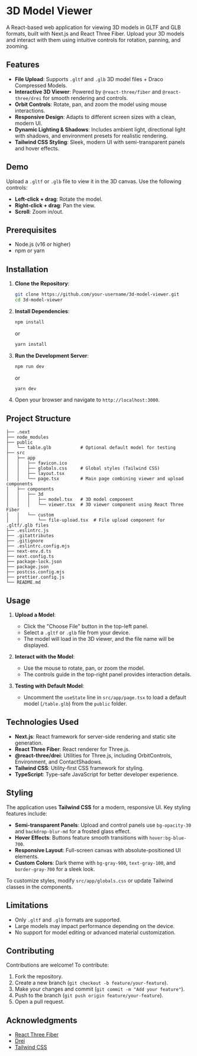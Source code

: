 # 3D Model Viewer

A React-based web application for viewing 3D models in GLTF and GLB formats, built with Next.js and React Three Fiber. Upload your 3D models and interact with them using intuitive controls for rotation, panning, and zooming.

## Features

- **File Upload**: Supports `.gltf` and `.glb` 3D model files + Draco Compressed Models.
- **Interactive 3D Viewer**: Powered by `@react-three/fiber` and `@react-three/drei` for smooth rendering and controls.
- **Orbit Controls**: Rotate, pan, and zoom the model using mouse interactions.
- **Responsive Design**: Adapts to different screen sizes with a clean, modern UI.
- **Dynamic Lighting & Shadows**: Includes ambient light, directional light with shadows, and environment presets for realistic rendering.
- **Tailwind CSS Styling**: Sleek, modern UI with semi-transparent panels and hover effects.

## Demo

Upload a `.gltf` or `.glb` file to view it in the 3D canvas. Use the following controls:
- **Left-click + drag**: Rotate the model.
- **Right-click + drag**: Pan the view.
- **Scroll**: Zoom in/out.

## Prerequisites

- Node.js (v16 or higher)
- npm or yarn

## Installation

1. **Clone the Repository**:
   ```bash
   git clone https://github.com/your-username/3d-model-viewer.git
   cd 3d-model-viewer
   ```

2. **Install Dependencies**:
   ```bash
   npm install
   ```
   or
   ```bash
   yarn install
   ```

3. **Run the Development Server**:
   ```bash
   npm run dev
   ```
   or
   ```bash
   yarn dev
   ```

4. Open your browser and navigate to `http://localhost:3000`.

## Project Structure

```plaintext
├── .next
├── node_modules
├── public
│   └── table.glb           # Optional default model for testing
├── src
│   ├── app
│   │   ├── favicon.ico
│   │   ├── globals.css     # Global styles (Tailwind CSS)
│   │   ├── layout.tsx
│   │   └── page.tsx        # Main page combining viewer and upload components
│   ├── components
│   │   ├── 3d
│   │   │   ├── model.tsx   # 3D model component
│   │   │   └── viewer.tsx  # 3D viewer component using React Three Fiber
│   │   └── custom
│   │       └── file-upload.tsx  # File upload component for .gltf/.glb files
├── .eslintrc.js
├── .gitattributes
├── .gitignore
├── .eslintrc.config.mjs
├── next-env.d.ts
├── next.config.ts
├── package-lock.json
├── package.json
├── postcss.config.mjs
├── prettier.config.js
└── README.md
```

## Usage

1. **Upload a Model**:
   - Click the "Choose File" button in the top-left panel.
   - Select a `.gltf` or `.glb` file from your device.
   - The model will load in the 3D viewer, and the file name will be displayed.

2. **Interact with the Model**:
   - Use the mouse to rotate, pan, or zoom the model.
   - The controls guide in the top-right panel provides interaction details.

3. **Testing with Default Model**:
   - Uncomment the `useState` line in `src/app/page.tsx` to load a default model (`/table.glb`) from the `public` folder.

## Technologies Used

- **Next.js**: React framework for server-side rendering and static site generation.
- **React Three Fiber**: React renderer for Three.js.
- **@react-three/drei**: Utilities for Three.js, including OrbitControls, Environment, and ContactShadows.
- **Tailwind CSS**: Utility-first CSS framework for styling.
- **TypeScript**: Type-safe JavaScript for better developer experience.

## Styling

The application uses **Tailwind CSS** for a modern, responsive UI. Key styling features include:
- **Semi-transparent Panels**: Upload and control panels use `bg-opacity-30` and `backdrop-blur-md` for a frosted glass effect.
- **Hover Effects**: Buttons feature smooth transitions with `hover:bg-blue-700`.
- **Responsive Layout**: Full-screen canvas with absolute-positioned UI elements.
- **Custom Colors**: Dark theme with `bg-gray-900`, `text-gray-100`, and `border-gray-700` for a sleek look.

To customize styles, modify `src/app/globals.css` or update Tailwind classes in the components.

## Limitations

- Only `.gltf` and `.glb` formats are supported.
- Large models may impact performance depending on the device.
- No support for model editing or advanced material customization.

## Contributing

Contributions are welcome! To contribute:
1. Fork the repository.
2. Create a new branch (`git checkout -b feature/your-feature`).
3. Make your changes and commit (`git commit -m "Add your feature"`).
4. Push to the branch (`git push origin feature/your-feature`).
5. Open a pull request.

## Acknowledgments

- [React Three Fiber](https://github.com/pmndrs/react-three-fiber)
- [Drei](https://github.com/pmndrs/drei)
- [Tailwind CSS](https://tailwindcss.com/)
